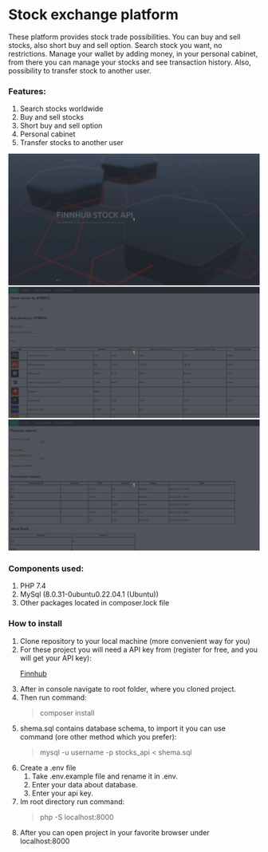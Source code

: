 # Stock exchange platform
<p>These platform provides stock trade possibilities.
You can buy and sell stocks, also short buy and sell option.
Search stock you want, no restrictions. Manage your wallet by adding money, 
in your personal cabinet, from there you can manage your stocks and see transaction history. 
Also, possibility to transfer stock to another user.</p>

### Features:
<ol>
    <li>Search stocks worldwide</li>
    <li>Buy and sell stocks</li>
    <li>Short buy and sell option</li>
    <li>Personal cabinet</li>
    <li>Transfer stocks to another user</li>
</ol>

![](https://github.com/pentakostal/SomethingNew/blob/main/public/gif/Peek%202022-12-26%2009-19.gif)
![](https://github.com/pentakostal/SomethingNew/blob/main/public/gif/Peek%202022-12-26%2009-191.gif)
![](https://github.com/pentakostal/SomethingNew/blob/main/public/gif/Peek%202022-12-26%2009-20.gif)

### Components used:
<ol>
<li>PHP 7.4</li>
<li>MySql (8.0.31-0ubuntu0.22.04.1 (Ubuntu))</li>
<li>Other packages located in composer.lock file</li>
</ol>

### How to install
<ol>
<li>Clone repository to your local machine (more convenient way for you)</li>
<li>For these project you will need a API key from (register for free, and you will
get your API key): </li>

[Finnhub](https://finnhub.io/)

<li>After in console navigate to root folder, where you cloned project.</li>
<li>Then run command:</li>

> composer install

<li>shema.sql contains database schema, to import it you can use command 
(ore other method which you prefer):</li>

> mysql -u username -p stocks_api < shema.sql

<li>Create a .env file
    <ol>
        <li>Take .env.example file and rename it in .env.</li>
        <li>Enter your data about database.</li>
        <li>Enter your api key.</li>
    </ol>
</li>
<li>Im root directory run command:</li>

>php -S localhost:8000

<li>After you can open project in your favorite browser under localhost:8000</li>
</ol>

